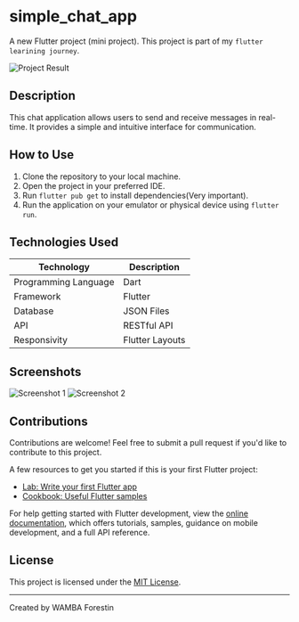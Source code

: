 # simple_chat_app

A new Flutter project (mini project). This project is part of my `flutter learining journey`.

![Project Result](assets/screenshots/project_result.png)

## Description

This chat application allows users to send and receive messages in real-time. It provides a simple and intuitive interface for communication.

## How to Use

1. Clone the repository to your local machine.
2. Open the project in your preferred IDE.
3. Run `flutter pub get` to install dependencies(Very important).
4. Run the application on your emulator or physical device using `flutter run`.

## Technologies Used

| Technology         | Description          |
| ------------------ | -------------------- |
| Programming Language | Dart               |
| Framework           | Flutter             |
| Database            | JSON Files          |
| API                 | RESTful API         |
| Responsivity        | Flutter Layouts     |

## Screenshots

![Screenshot 1](assets/screenshots/screenshot_1.png)
![Screenshot 2](assets/screenshots/screenshot_2.png)

## Contributions

Contributions are welcome! Feel free to submit a pull request if you'd like to contribute to this project.

A few resources to get you started if this is your first Flutter project:

- [Lab: Write your first Flutter app](https://docs.flutter.dev/get-started/codelab)
- [Cookbook: Useful Flutter samples](https://docs.flutter.dev/cookbook)

For help getting started with Flutter development, view the
[online documentation](https://docs.flutter.dev/), which offers tutorials,
samples, guidance on mobile development, and a full API reference.

## License

This project is licensed under the [MIT License](LICENSE).

---
Created by WAMBA Forestin
